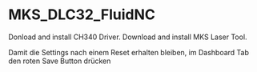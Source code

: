 # MKS_DLC32_FluidNC

Donload and install CH340 Driver.
Download and install MKS Laser Tool.

Damit die Settings nach einem Reset erhalten bleiben, im Dashboard Tab den roten Save Button drücken
